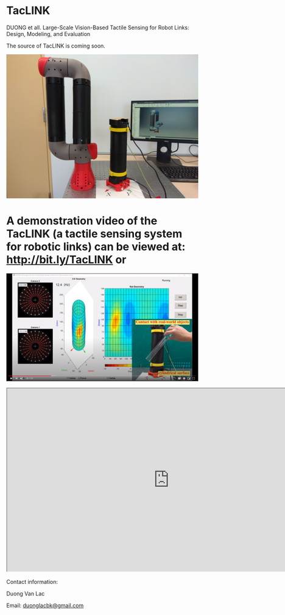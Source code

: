 # TacLINK
DUONG et all. Large-Scale Vision-Based Tactile Sensing for Robot Links: Design, Modeling, and Evaluation

The source of TacLINK is coming soon.

<img src="https://github.com/lacduong/TacLINK/blob/master/TacLINK.jpg" width="1200"> 

# A demonstration video of the TacLINK (a tactile sensing system for robotic links) can be viewed at: http://bit.ly/TacLINK or

[![Check video !](https://github.com/lacduong/TacLINK/blob/master/TacLINK.PNG)](https://drive.google.com/file/d/1HDXrRUIAFVCA3KlHiQHdqddcAteuDw3R/preview)


<iframe src="https://drive.google.com/file/d/1HDXrRUIAFVCA3KlHiQHdqddcAteuDw3R/preview" width="850" height="480"></iframe>

Contact information:

Duong Van Lac

Email: duonglacbk@gmail.com
